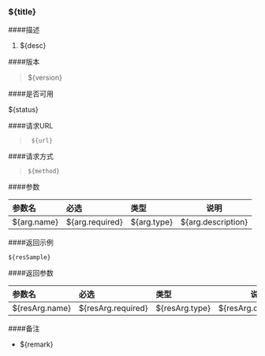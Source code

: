 ### ${title}

####描述

1. ${desc}

####版本

> ${version}

####是否可用

${status}

####请求URL 
> ` ${url}`
  
####请求方式

> `${method}`

####参数 

|参数名|必选|类型|说明|
|:----    |:---|:----- |-----   |
|${arg.name} |${arg.required}  |${arg.type} |${arg.description}   |

####返回示例

``` 
${resSample}
```

####返回参数 

|参数名|必选|类型|说明|
|:----    |:---|:----- |-----   |
|${resArg.name} |${resArg.required}  |${resArg.type} |${resArg.description}   |

####备注

- ${remark}